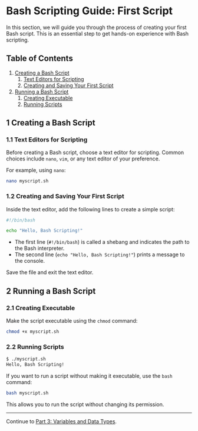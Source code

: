 # Bash Scripting Guide: First Script

In this section, we will guide you through the process of creating your first Bash script. This is an essential step to get hands-on experience with Bash scripting.

## Table of Contents

1. [Creating a Bash Script](#1-creating-a-bash-script)
    1. [Text Editors for Scripting](#11-text-editors-for-scripting)
    2. [Creating and Saving Your First Script](#12-creating-and-saving-your-first-script)
2. [Running a Bash Script](#2-running-a-bash-script)
    1. [Creating Executable](#21-creating-executable)
    2. [Running Scripts](#22-why-learn-bash-scripting)


## 1 Creating a Bash Script

### 1.1 Text Editors for Scripting

Before creating a Bash script, choose a text editor for scripting. Common choices include `nano`, `vim`, or any text editor of your preference.

For example, using `nano`:

```bash
nano myscript.sh
```

### 1.2 Creating and Saving Your First Script

Inside the text editor, add the following lines to create a simple script:

```bash
#!/bin/bash

echo "Hello, Bash Scripting!"
```

- The first line (`#!/bin/bash`) is called a shebang and indicates the path to the Bash interpreter.
- The second line (`echo "Hello, Bash Scripting!"`) prints a message to the console.

Save the file and exit the text editor.

## 2 Running a Bash Script

### 2.1 Creating Executable

Make the script executable using the `chmod` command:

```bash
chmod +x myscript.sh
```

### 2.2 Running Scripts

```bash
$ ./myscript.sh
Hello, Bash Scripting!
```
If you want to run a script without making it executable, use the `bash` command:

```bash
bash myscript.sh
```

This allows you to run the script without changing its permission.

---
Continue to [Part 3: Variables and Data Types](https://github.com/nilbarde/python-codes/blob/master/bash_scripting/03.variables.md).
